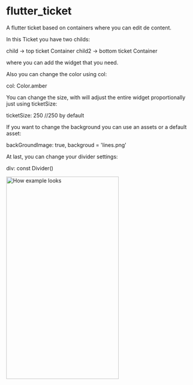 # flutter_ticket
A flutter ticket based on containers where you can edit de content. 


In this Ticket you have two childs:

child -> top ticket Container
child2 -> bottom ticket Container

where you can add the widget that you need.

Also you can change the color using col:

col: Color.amber


You can change the size, with will adjust the entire widget proportionally just using ticketSize:

ticketSize: 250 //250 by default


If you want to change the background you can use an assets or a default asset:

backGroundImage: true,
backgroud = 'lines.png'

At last, you can change your divider settings:

div: const Divider()


<img src="https://res.cloudinary.com/djaf79gck/image/upload/v1681104524/v4ceu29hx43tjf1cnrbm.png" alt="How example looks" width="300" height="540">
